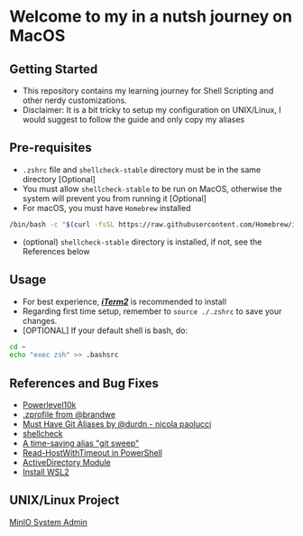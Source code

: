 # Welcome to my in a nutsh journey on MacOS
## Getting Started
- This repository contains my learning journey for Shell Scripting and other nerdy customizations. 
- Disclaimer: It is a bit tricky to setup my configuration on UNIX/Linux, I would suggest to follow the guide and only copy my aliases
## Pre-requisites
- `.zshrc` file and `shellcheck-stable` directory must be in the same directory [Optional]
- You must allow `shellcheck-stable` to be run on MacOS, otherwise the system will prevent you from running it [Optional]
- For macOS, you must have `Homebrew` installed
```bash
/bin/bash -c "$(curl -fsSL https://raw.githubusercontent.com/Homebrew/install/HEAD/install.sh)"
```
- (optional) `shellcheck-stable` directory is installed, if not, see the References below 

## Usage
- For best experience, ***[iTerm2](https://iterm2.com/)*** is recommended to install
- Regarding first time setup, remember to `source ./.zshrc` to save your changes. 
- [OPTIONAL] If your default shell is bash, do:
```bash
cd ~
echo "exec zsh" >> .bashsrc
```

## References and Bug Fixes
- [Powerlevel10k](https://github.com/romkatv/powerlevel10k#getting-started)
- [.zprofile from @brandwe](https://github.com/brandwe/Zprofile)
- [Must Have Git Aliases by @durdn - nicola paolucci](http://durdn.com/blog/2012/11/22/must-have-git-aliases-advanced-examples/)
- [shellcheck](https://github.com/koalaman/shellcheck#from-your-terminal)
- [A time-saving alias "git sweep"](https://dev.to/colinkiama/a-time-saving-git-alias-git-sweep-bhn)
- [Read-HostWithTimeout in PowerShell](https://stackoverflow.com/questions/43733089/how-to-configure-a-timeout-for-read-host-in-powershell)
- [ActiveDirectory Module](https://learn.microsoft.com/en-us/powershell/module/activedirectory/?view=windowsserver2022-ps)
- [Install WSL2](https://superuser.com/questions/1780111/cant-update-wsl-to-version-2)
  
## UNIX/Linux Project
[MinIO System Admin](https://github.com/LaansDole/unix-sysadm-minio)
